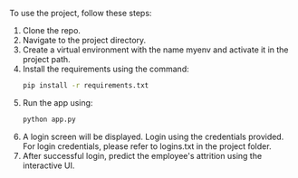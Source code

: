 
To use the project, follow these steps:

1. Clone the repo.
2. Navigate to the project directory.
3. Create a virtual environment with the name myenv and activate it in the project path.
4. Install the requirements using the command:
   ```bash
   pip install -r requirements.txt
5. Run the app using:
   ```bash
   python app.py
6. A login screen will be displayed. Login using the credentials provided. For login credentials, please refer to logins.txt in the project folder.
7. After successful login, predict the employee's attrition using the interactive UI.
